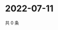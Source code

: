 # 2022-07-11

共 0 条

<!-- BEGIN WEIBO -->
<!-- 最后更新时间 Mon Jul 11 2022 20:32:17 GMT+0800 (China Standard Time) -->

<!-- END WEIBO -->
